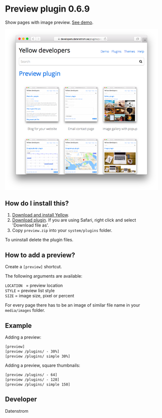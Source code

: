 Preview plugin 0.6.9
====================
Show pages with image preview. [See demo](https://developers.datenstrom.se/plugins/).

<p align="center"><img src="preview-screenshot.png?raw=true" alt="Screenshot"></p>

## How do I install this?

1. [Download and install Yellow](https://github.com/datenstrom/yellow/).
2. [Download plugin](https://github.com/datenstrom/yellow-plugins/raw/master/zip/preview.zip). If you are using Safari, right click and select 'Download file as'.
3. Copy `preview.zip` into your `system/plugins` folder.

To uninstall delete the plugin files.

## How to add a preview?

Create a `[preview]` shortcut.

The following arguments are available:

`LOCATION ` = preview location  
`STYLE` = preview list style  
`SIZE` = image size, pixel or percent  

For every page there has to be an image of similar file name in your `media/images` folder.

## Example

Adding a preview:

    [preview]
    [preview /plugins/ - 30%]
    [preview /plugins/ simple 30%]

Adding a preview, square thumbnails:

    [preview /plugins/ - 64]
    [preview /plugins/ - 128]
    [preview /plugins/ simple 150]

## Developer

Datenstrom
